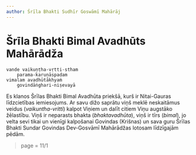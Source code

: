 ```yaml
---
author: Śrīla Bhakti Sudhīr Goswāmī Mahārāj
---
```


# Šrīla Bhakti Bimal Avadhūts Mahārādža

    vande vaikuṇṭha-vṛtti-stham
        parama-karuṇāspadam
    vimalam avadhūtākhyaṁ
        govindāṅghari-niṣevayā

Es klanos Šrīlas Bhakti Bimal Avadhūta priekšā, kurš ir Nitai-Gauras līdzcietības iemiesojums. Ar savu dižo saprātu viņš meklē neskaitāmus veidus (*vaikuntha-vritti*) kalpot Viņiem un dalīt citiem Viņu augstāko žēlastību. Viņš ir neparasts bhakta (*bhaktavadhūta*), viņš ir tīrs (*bimal*), jo velta sevi tikai un vienīgi kalpošanai Govindas (Krišnas) un sava guru Šrīlas Bhakti Sundar Govindas Dev-Gosvāmī Mahārādžas lotosam līdzīgajām pēdām.


> page = 11/1
